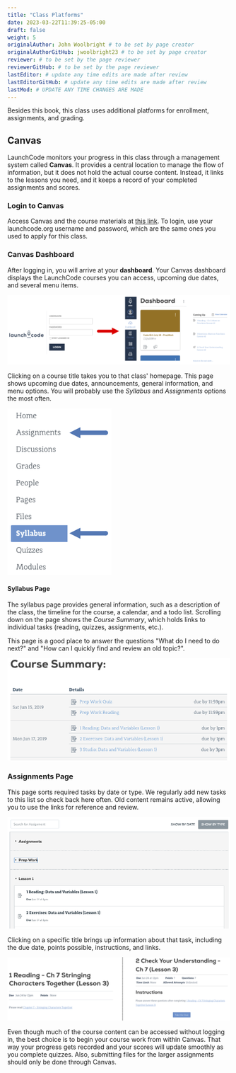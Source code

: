 ```yaml
---
title: "Class Platforms"
date: 2023-03-22T11:39:25-05:00
draft: false
weight: 5
originalAuthor: John Woolbright # to be set by page creator
originalAuthorGitHub: jwoolbright23 # to be set by page creator
reviewer: # to be set by the page reviewer
reviewerGitHub: # to be set by the page reviewer
lastEditor: # update any time edits are made after review
lastEditorGitHub: # update any time edits are made after review
lastMod: # UPDATE ANY TIME CHANGES ARE MADE
---
```


Besides this book, this class uses additional platforms for enrollment,
assignments, and grading.

## Canvas

LaunchCode monitors your progress in this class through a management system
called **Canvas**. It provides a central location to manage the flow of
information, but it does not hold the actual course content. Instead, it links
to the lessons you need, and it keeps a record of your completed assignments
and scores.

### Login to Canvas

Access Canvas and the course materials at [this link](https://launchcode.instructure.com/).
To login, use your launchcode.org username and password, which are the same ones you used to apply for this class.

### Canvas Dashboard

After logging in, you will arrive at your **dashboard**. Your Canvas dashboard displays the
LaunchCode courses you can access, upcoming due dates, and several menu items.

![Canvas sign-in and dashboard views](pictures/canvas-signup.png?classes=border)

Clicking on a course title takes you to that class' homepage. This page shows
upcoming due dates, announcements, general information, and menu options. You
will probably use the *Syllabus* and *Assignments* options the most often.

![Canvas class menu options](pictures/canvas-class-menu.png?classes=border)

#### Syllabus Page

The syllabus page provides general information, such as a description of the
class, the timeline for the course, a calendar, and a todo list. Scrolling
down on the page shows the *Course Summary*, which holds links to individual
tasks (reading, quizzes, assignments, etc.).

This page is a good place to answer the questions "What do I need to do next?"
and "How can I quickly find and review an old topic?".

![Course Summary List](pictures/course-syllabus-page.png?classes=border)

### Assignments Page

This page sorts required tasks by date or type. We regularly add new tasks 
to this list so check back here often. Old content remains active,
allowing you to use the links for reference and review.

![Course assignment view](pictures/course-assignments-page.png?classes=border)

Clicking on a specific title brings up information about that task, including
the due date, points possible, instructions, and links.

![Sample task instructions](pictures/assignment-examples.png?classes=border)

Even though much of the course content can be accessed without logging in, the
best choice is to begin your course work from within Canvas. That way your progress gets
recorded and your scores will update smoothly as you complete quizzes. Also,
submitting files for the larger assignments should only be done through Canvas.